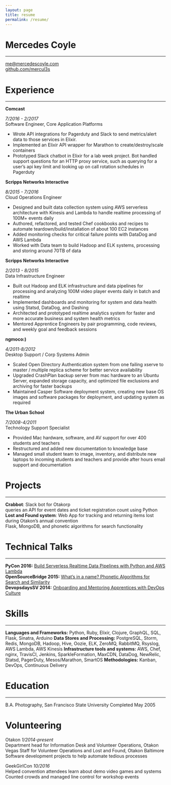 ```yaml
---
layout: page
title: resume 
permalink: /resume/
---
```


# Mercedes Coyle 
---
me@mercedescoyle.com    
[github.com/mercul3s](http://github.com/mercul3s) 

# Experience

---     
**Comcast** 

*7/2016 - 2/2017*               
Software Engineer, Core Application Platforms
- Wrote API integrations for Pagerduty and Slack to send metrics/alert data to those services in Elixir. 
- Implemented an Elixir API wrapper for Marathon to create/destroy/scale containers
- Prototyped Slack chatbot in Elixir for a lab week project. Bot handled support questions for an HTTP proxy service, such as querying for a user’s api key limit and looking up on call rotation schedules in Pagerduty

**Scripps Networks Interactive** 

*8/2015 - 7/2016*   
Cloud Operations Engineer
- Designed and built data collection system using AWS serverless architecture with Kinesis and Lambda to handle realtime processing of 100M+ events daily
- Authored, refactored, and tested Chef cookbooks and recipes to automate teardown/build/installation of about 100 EC2 instances
- Added monitoring checks for critical failure points with DataDog and AWS Lambda
- Worked with Data team to build Hadoop and ELK systems, processing and storing around 70TB of data

**Scripps Networks Interactive** 

*2/2013 - 8/2015*   
Data Infrastructure Engineer
- Built out Hadoop and ELK infrastructure and data pipelines for processing and analyzing 100M video player events daily in batch and realtime
- Implemented dashboards and monitoring for system and data health using Statsd, DataDog, and Dashing
- Architected and prototyped realtime analytics system for faster and more accurate business and system health metrics
- Mentored Apprentice Engineers by pair programming, code reviews, and weekly goal and feedback sessions

**ngmoco:)** 

*4/2011-8/2012*     
Desktop Support / Corp Systems Admin                       
- Scaled Open Directory Authentication system from one failing xserve to master / multiple replica scheme for better service availability
- Upgraded CrashPlan backup server from mac hardware to an Ubuntu Server, expanded storage capacity, and optimized file exclusions and archiving for faster backups
- Maintained Casper Software deployment system, creating new base OS images and software packages for deployment, and updating system as required

**The Urban School**

*7/2008-4/2011*     
Technology Support Specialist
- Provided Mac hardware, software, and AV support for over 400 students and teachers
- Restructured and added new documentation to knowledge base
- Managed small student team to image, inventory, and distribute new laptops to incoming students and teachers and provide after hours email support and documentation

# Projects  
---     

**Crabbot**: Slack bot for Otakorp  
queries an API for event dates and ticket registration count using Python   
**Lost and Found system**: Web App for tracking and returning items lost during Otakon’s annual convention  
Flask, MongoDB, and phonetic algorithms for search functionality

# Technical Talks
---

**PyCon 2016:** [Build Serverless Realtime Data Pipelines with Python and AWS Lambda](http://mercul.es/1UiUHEV)  
**OpenSourceBridge 2015:** [What’s in a name? Phonetic Algorithms for Search and Similarity](http://mercul.es/1EDEaqH)  
**DevopsdaysSV 2014:** [Onboarding and Mentoring Apprentices with DevOps Culture](http://mercul.es/1Bp6pXH)

# Skills
---

**Languages and Frameworks:** Python, Ruby, Elixir, Clojure, GraphQL, SQL, Flask, Sinatra, Arduino
**Data Stores and Processing:** PostgreSQL, Storm, Redis, MongoDB, Hadoop, Hive, Oozie, ELK, ZeroMQ, RabbitMQ, Rsyslog, AWS Lambda, AWS Kinesis
**Infrastructure tools and systems:** AWS, Chef, nginx, TravisCI, Jenkins, SparkleFormation, MaxCDN, DataDog, NewRelic, Statsd, PagerDuty, Mesos/Marathon, SmartOS
**Methodologies:** Kanban, DevOps, Continuous Delivery

# Education
---

B.A. Photography, San Francisco State University    Completed May 2005

# Volunteering

Otakon  *1/2014-present*    
Department head for Information Desk and Volunteer Operations, Otakon Vegas
Staff for Volunteer Operations and Lost and Found, Otakon Baltimore
Software development projects to help automate tedious processes

GeekGirlCon *10/2016*   
Helped convention attendees learn about demo video games and systems
Counted crowds and managed line control for workshop events
